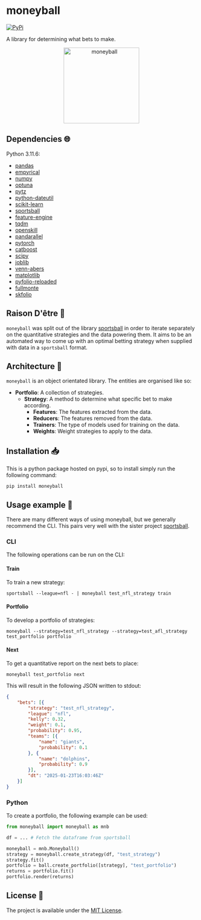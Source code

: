 # moneyball

<a href="https://pypi.org/project/moneyball/">
    <img alt="PyPi" src="https://img.shields.io/pypi/v/moneyball">
</a>

A library for determining what bets to make.

<p align="center">
    <img src="moneyball.png" alt="moneyball" width="200"/>
</p>

## Dependencies :globe_with_meridians:

Python 3.11.6:

- [pandas](https://pandas.pydata.org/)
- [empyrical](https://github.com/quantopian/empyrical)
- [numpy](https://numpy.org/)
- [optuna](https://optuna.readthedocs.io/en/stable/)
- [pytz](https://pythonhosted.org/pytz/)
- [python-dateutil](https://github.com/dateutil/dateutil)
- [scikit-learn](https://scikit-learn.org/)
- [sportsball](https://github.com/8W9aG/sportsball)
- [feature-engine](https://feature-engine.trainindata.com/en/latest/)
- [tqdm](https://github.com/tqdm/tqdm)
- [openskill](https://openskill.me/en/latest/index.html)
- [pandarallel](https://nalepae.github.io/pandarallel/)
- [pytorch](https://pytorch.org/)
- [catboost](https://catboost.ai/)
- [scipy](https://scipy.org/)
- [joblib](https://joblib.readthedocs.io/en/stable/)
- [venn-abers](https://github.com/ip200/venn-abers)
- [matplotlib](https://matplotlib.org/)
- [pyfolio-reloaded](https://github.com/stefan-jansen/pyfolio-reloaded)
- [fullmonte](https://github.com/8W9aG/fullmonte)
- [skfolio](https://skfolio.org/)

## Raison D'être :thought_balloon:

`moneyball` was split out of the library [sportsball](https://github.com/8W9aG/sportsball) in order to iterate separately on the quantitative strategies and the data powering them. It aims to be an automated way to come up with an optimal betting strategy when supplied with data in a `sportsball` format.

## Architecture :triangular_ruler:

`moneyball` is an object orientated library. The entities are organised like so:

* **Portfolio**: A collection of strategies.
    * **Strategy**: A method to determine what specific bet to make according.
        * **Features**: The features extracted from the data.
        * **Reducers**: The features removed from the data.
        * **Trainers**: The type of models used for training on the data.
        * **Weights**: Weight strategies to apply to the data.

## Installation :inbox_tray:

This is a python package hosted on pypi, so to install simply run the following command:

`pip install moneyball`

## Usage example :eyes:

There are many different ways of using moneyball, but we generally recommend the CLI. This pairs very well with the sister project [sportsball](https://github.com/8W9aG/sportsball).

### CLI

The following operations can be run on the CLI:

#### Train

To train a new strategy:

```
sportsball --league=nfl - | moneyball test_nfl_strategy train
```

#### Portfolio

To develop a portfolio of strategies:

```
moneyball --strategy=test_nfl_strategy --strategy=test_afl_strategy test_portfolio portfolio
```

#### Next

To get a quantitative report on the next bets to place:

```
moneyball test_portfolio next
```

This will result in the following JSON written to stdout:

```json
{
    "bets": [{
        "strategy": "test_nfl_strategy",
        "league": "nfl",
        "kelly": 0.32,
        "weight": 0.1,
        "probability": 0.95,
        "teams": [{
            "name": "giants",
            "probability": 0.1
        }, {
            "name": "dolphins",
            "probability": 0.9
        }],
        "dt": "2025-01-23T16:03:46Z"
    }]
}
```

### Python

To create a portfolio, the following example can be used:

```python
from moneyball import moneyball as mnb

df = ... # Fetch the dataframe from sportsball

moneyball = mnb.Moneyball()
strategy = moneyball.create_strategy(df, "test_strategy")
strategy.fit()
portfolio = ball.create_portfolio([strategy], "test_portfolio")
returns = portfolio.fit()
portfolio.render(returns)
```

## License :memo:

The project is available under the [MIT License](LICENSE).
